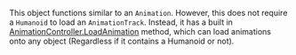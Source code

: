 This object functions similar to an `Animation`. However, this does not require a `Humanoid` to load an `AnimationTrack`. Instead, it has a built in [AnimationController.LoadAnimation](https://developer.roblox.com/api-reference/function/AnimationController/LoadAnimation) method, which can load animations onto any object (Regardless if it contains a Humanoid or not).